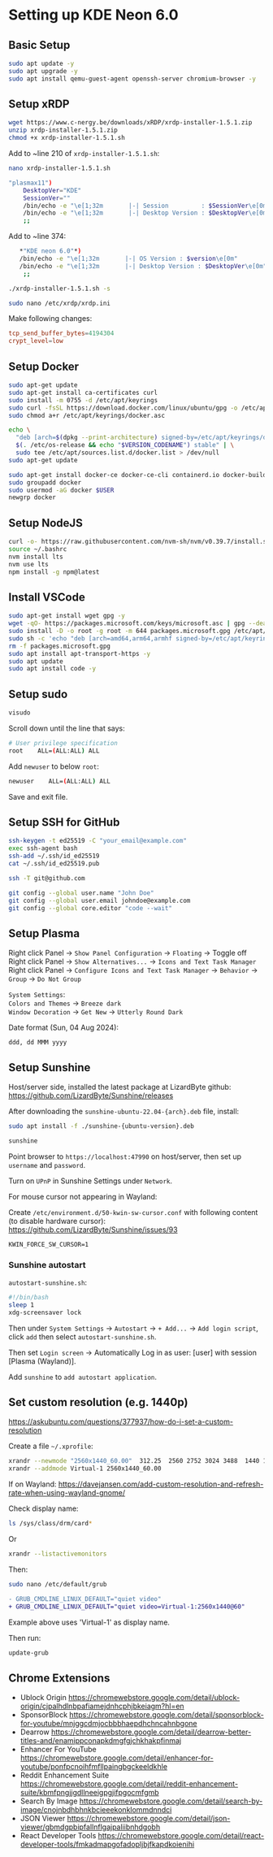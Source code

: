 # Setting up KDE Neon 6.0

## Basic Setup

```bash
sudo apt update -y
sudo apt upgrade -y
sudo apt install qemu-guest-agent openssh-server chromium-browser -y
```

## Setup xRDP

```bash
wget https://www.c-nergy.be/downloads/xRDP/xrdp-installer-1.5.1.zip
unzip xrdp-installer-1.5.1.zip
chmod +x xrdp-installer-1.5.1.sh
```

Add to ~line 210 of `xrdp-installer-1.5.1.sh`:

```bash
nano xrdp-installer-1.5.1.sh
```

```bash
"plasmax11")
    DesktopVer="KDE"
    SessionVer=""
    /bin/echo -e "\e[1;32m       |-| Session         : $SessionVer\e[0m"
    /bin/echo -e "\e[1;32m       |-| Desktop Version : $DesktopVer\e[0m"
    ;;
```

Add to ~line 374:

```bash
   *"KDE neon 6.0"*)
   /bin/echo -e "\e[1;32m       |-| OS Version : $version\e[0m"
   /bin/echo -e "\e[1;32m       |-| Desktop Version : $DesktopVer\e[0m"
    ;;
```

```bash
./xrdp-installer-1.5.1.sh -s
```

```bash
sudo nano /etc/xrdp/xrdp.ini
```

Make following changes:

```conf
tcp_send_buffer_bytes=4194304
crypt_level=low
```

## Setup Docker

```bash
sudo apt-get update
sudo apt-get install ca-certificates curl
sudo install -m 0755 -d /etc/apt/keyrings
sudo curl -fsSL https://download.docker.com/linux/ubuntu/gpg -o /etc/apt/keyrings/docker.asc
sudo chmod a+r /etc/apt/keyrings/docker.asc
```

```bash
echo \
  "deb [arch=$(dpkg --print-architecture) signed-by=/etc/apt/keyrings/docker.asc] https://download.docker.com/linux/ubuntu \
  $(. /etc/os-release && echo "$VERSION_CODENAME") stable" | \
  sudo tee /etc/apt/sources.list.d/docker.list > /dev/null
sudo apt-get update

sudo apt-get install docker-ce docker-ce-cli containerd.io docker-buildx-plugin docker-compose-plugin -y
sudo groupadd docker
sudo usermod -aG docker $USER
newgrp docker
```

## Setup NodeJS

```bash
curl -o- https://raw.githubusercontent.com/nvm-sh/nvm/v0.39.7/install.sh | bash
source ~/.bashrc
nvm install lts
nvm use lts
npm install -g npm@latest
```

## Install VSCode

```bash
sudo apt-get install wget gpg -y
wget -qO- https://packages.microsoft.com/keys/microsoft.asc | gpg --dearmor > packages.microsoft.gpg
sudo install -D -o root -g root -m 644 packages.microsoft.gpg /etc/apt/keyrings/packages.microsoft.gpg
sudo sh -c 'echo "deb [arch=amd64,arm64,armhf signed-by=/etc/apt/keyrings/packages.microsoft.gpg] https://packages.microsoft.com/repos/code stable main" > /etc/apt/sources.list.d/vscode.list'
rm -f packages.microsoft.gpg
sudo apt install apt-transport-https -y
sudo apt update
sudo apt install code -y
```

## Setup sudo

```bash
visudo
```

Scroll down until the line that says:

```bash
# User privilege specification
root    ALL=(ALL:ALL) ALL
```

Add `newuser` to below `root`:

```bash
newuser    ALL=(ALL:ALL) ALL
```

Save and exit file.

## Setup SSH for GitHub

```bash
ssh-keygen -t ed25519 -C "your_email@example.com"
exec ssh-agent bash
ssh-add ~/.ssh/id_ed25519
cat ~/.ssh/id_ed25519.pub
```

```bash
ssh -T git@github.com
```

```bash
git config --global user.name "John Doe"
git config --global user.email johndoe@example.com
git config --global core.editor "code --wait"
```

## Setup Plasma

Right click Panel -> `Show Panel Configuration` -> `Floating` -> Toggle off  
Right click Panel -> `Show Alternatives...` -> `Icons and Text Task Manager`  
Right click Panel -> `Configure Icons and Text Task Manager` -> `Behavior` -> `Group` -> `Do Not Group`

`System Settings`:  
`Colors and Themes` -> `Breeze dark`  
`Window Decoration` -> `Get New` -> `Utterly Round Dark`

Date format (Sun, 04 Aug 2024):

```text
ddd, dd MMM yyyy
```

## Setup Sunshine

Host/server side, installed the latest package at LizardByte github: <https://github.com/LizardByte/Sunshine/releases>

After downloading the `sunshine-ubuntu-22.04-{arch}.deb` file, install:

```bash
sudo apt install -f ./sunshine-{ubuntu-version}.deb
```

```bash
sunshine
```

Point browser to `https://localhost:47990` on host/server, then set up `username` and `password`.

Turn on `UPnP` in Sunshine Settings under `Network`.

For mouse cursor not appearing in Wayland:

Create `/etc/environment.d/50-kwin-sw-cursor.conf` with following content (to disable hardware cursor): <https://github.com/LizardByte/Sunshine/issues/93>

```props
KWIN_FORCE_SW_CURSOR=1
```

### Sunshine autostart

`autostart-sunshine.sh`:

```bash
#!/bin/bash
sleep 1
xdg-screensaver lock
```

Then under `System Settings` -> `Autostart` -> `+ Add...` -> `Add login script`, click `add` then select `autostart-sunshine.sh`.

Then set `Login screen` -> Automatically Log in as user: [user] with session [Plasma (Wayland)].

Add `sunshine` to `add autostart application`.

## Set custom resolution (e.g. 1440p)

<https://askubuntu.com/questions/377937/how-do-i-set-a-custom-resolution>

Create a file `~/.xprofile`:

```bash
xrandr --newmode "2560x1440_60.00"  312.25  2560 2752 3024 3488  1440 1443 1448 1493 -hsync +vsync
xrandr --addmode Virtual-1 2560x1440_60.00
```

If on Wayland: <https://davejansen.com/add-custom-resolution-and-refresh-rate-when-using-wayland-gnome/>

Check display name:

```bash
ls /sys/class/drm/card*
```

Or

```bash
xrandr --listactivemonitors
```

Then:

```bash
sudo nano /etc/default/grub
```

```diff
- GRUB_CMDLINE_LINUX_DEFAULT="quiet video"
+ GRUB_CMDLINE_LINUX_DEFAULT="quiet video=Virtual-1:2560x1440@60"
```

Example above uses 'Virtual-1' as display name.

Then run:

```bash
update-grub
```

## Chrome Extensions

- Ublock Origin <https://chromewebstore.google.com/detail/ublock-origin/cjpalhdlnbpafiamejdnhcphjbkeiagm?hl=en>
- SponsorBlock <https://chromewebstore.google.com/detail/sponsorblock-for-youtube/mnjggcdmjocbbbhaepdhchncahnbgone>
- Dearrow <https://chromewebstore.google.com/detail/dearrow-better-titles-and/enamippconapkdmgfgjchkhakpfinmaj>
- Enhancer For YouTube <https://chromewebstore.google.com/detail/enhancer-for-youtube/ponfpcnoihfmfllpaingbgckeeldkhle>
- Reddit Enhancement Suite <https://chromewebstore.google.com/detail/reddit-enhancement-suite/kbmfpngjjgdllneeigpgjifpgocmfgmb>
- Search By Image <https://chromewebstore.google.com/detail/search-by-image/cnojnbdhbhnkbcieeekonklommdnndci>
- JSON Viewer <https://chromewebstore.google.com/detail/json-viewer/gbmdgpbipfallnflgajpaliibnhdgobh>
- React Developer Tools <https://chromewebstore.google.com/detail/react-developer-tools/fmkadmapgofadopljbjfkapdkoienihi>

